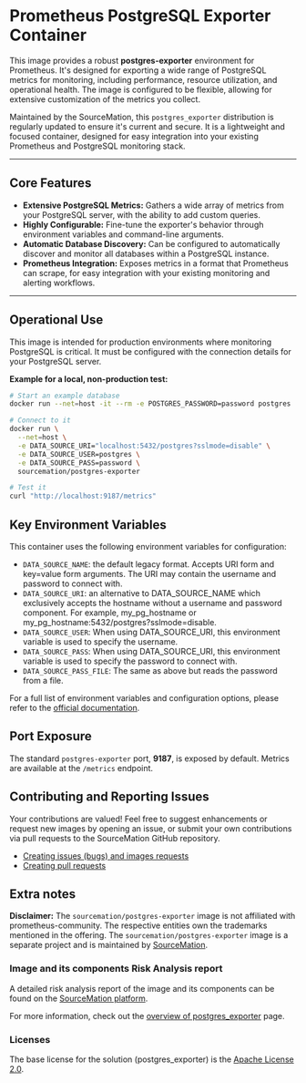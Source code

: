 # Prometheus PostgreSQL Exporter Container

This image provides a robust **postgres-exporter** environment for Prometheus. It's designed for exporting a wide range of PostgreSQL metrics for monitoring, including performance, resource utilization, and operational health. The image is configured to be flexible, allowing for extensive customization of the metrics you collect.

Maintained by the SourceMation, this `postgres_exporter` distribution is regularly updated to ensure it's current and secure. It is a lightweight and focused container, designed for easy integration into your existing Prometheus and PostgreSQL monitoring stack.

-----

## Core Features

  * **Extensive PostgreSQL Metrics:** Gathers a wide array of metrics from your PostgreSQL server, with the ability to add custom queries.
  * **Highly Configurable:** Fine-tune the exporter's behavior through environment variables and command-line arguments.
  * **Automatic Database Discovery:** Can be configured to automatically discover and monitor all databases within a PostgreSQL instance.
  * **Prometheus Integration:** Exposes metrics in a format that Prometheus can scrape, for easy integration with your existing monitoring and alerting workflows.

-----

## Operational Use

This image is intended for production environments where monitoring PostgreSQL is critical. It must be configured with the connection details for your PostgreSQL server.

**Example for a local, non-production test:**

```bash
# Start an example database
docker run --net=host -it --rm -e POSTGRES_PASSWORD=password postgres

# Connect to it
docker run \
  --net=host \
  -e DATA_SOURCE_URI="localhost:5432/postgres?sslmode=disable" \
  -e DATA_SOURCE_USER=postgres \
  -e DATA_SOURCE_PASS=password \
  sourcemation/postgres-exporter

# Test it
curl "http://localhost:9187/metrics"
```

## Key Environment Variables

This container uses the following environment variables for configuration:

  * `DATA_SOURCE_NAME`:  the default legacy format. Accepts URI form and key=value form arguments. The URI may contain the username and password to connect with.
  * `DATA_SOURCE_URI`: an alternative to DATA_SOURCE_NAME which exclusively accepts the hostname without a username and password component. For example, my_pg_hostname or my_pg_hostname:5432/postgres?sslmode=disable.
  * `DATA_SOURCE_USER`: When using DATA_SOURCE_URI, this environment variable is used to specify the username.
  * `DATA_SOURCE_PASS`: When using DATA_SOURCE_URI, this environment variable is used to specify the password to connect with.
  * `DATA_SOURCE_PASS_FILE`: The same as above but reads the password from a file.


For a full list of environment variables and configuration options, please refer to the [official documentation](https://github.com/prometheus-community/postgres_exporter).

## Port Exposure

The standard `postgres-exporter` port, **9187**, is exposed by default. Metrics are available at the `/metrics` endpoint.

## Contributing and Reporting Issues

Your contributions are valued! Feel free to suggest enhancements or request new
images by opening an issue, or submit your own contributions via pull requests
to the SourceMation GitHub repository.

- [Creating issues (bugs) and images requests](https://github.com/SourceMation/images/issues/new/choose)
- [Creating pull requests](https://github.com/SourceMation/images/compare)


## Extra notes

**Disclaimer:** The `sourcemation/postgres-exporter` image is not affiliated with
prometheus-community. The respective entities own the trademarks mentioned in
the offering. The `sourcemation/postgres-exporter` image is a separate project and
is maintained by [SourceMation](https://sourcemation.com).

### Image and its components Risk Analysis report

A detailed risk analysis report of the image and its components can be
found on the [SourceMation
platform](https://www.sourcemation.com/products/b95ab2de-202b-45f2-a2a3-086e64968979/deployments).

For more information, check out the [overview of
postgres_exporter](https://github.com/prometheus-community/postgres_exporter) page.


### Licenses

The base license for the solution (postgres_exporter) is the [Apache License 2.0](https://github.com/prometheus-community/postgres_exporter?tab=Apache-2.0-1-ov-file#readme).